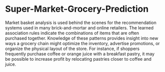 # Super-Market-Grocery-Prediction
Market basket analysis is used behind the scenes for the recommendation systems used in many brick-and-mortar and online retailers. The learned association rules indicate the combinations of items that are often purchased together. Knowledge of these patterns provides insight into new ways a grocery chain might optimize the inventory, advertise promotions, or organize the physical layout of the store. For instance, if shoppers frequently purchase coffee or orange juice with a breakfast pastry, it may be possible to increase profit by relocating pastries closer to coffee and juice.

